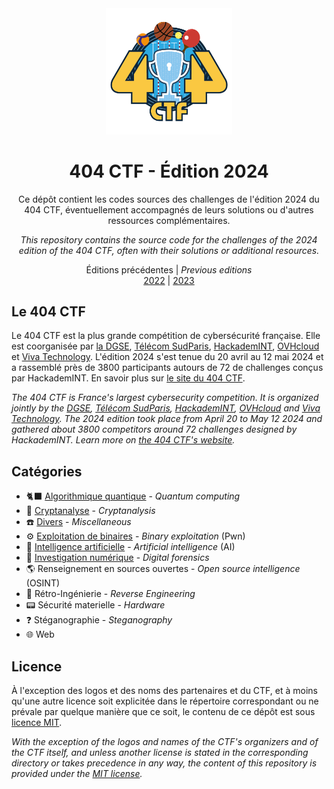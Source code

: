 <div align="center">
  <img src="assets/logo.png" style="width: 40%">
  <h1 style=>404 CTF - Édition 2024</h1>
  <p>
    Ce dépôt contient les codes sources des challenges de l'édition 2024 du 404 CTF, éventuellement accompagnés de leurs solutions ou d'autres ressources complémentaires.
  </p>
  <p><i>
    This repository contains the source code for the challenges of the 2024 edition of the 404 CTF, often with their solutions or additional resources.
  </i></p>
  <p>
    Éditions précédentes | <i>Previous editions</i>
    <br>
    <a href="https://github.com/HackademINT/404CTF-2022">2022</a> | <a href="https://github.com/HackademINT/404CTF-2023">2023</a>
  </p>
</div>

## Le 404 CTF

Le 404 CTF est la plus grande compétition de cybersécurité française. Elle est coorganisée par [la DGSE](https://www.dgse.gouv.fr), [Télécom SudParis](https://www.telecom-sudparis.eu), [HackademINT](https://www.hackademint.org), [OVHcloud](https://www.ovhcloud.com) et [Viva Technology](https://vivatechnology.com). L'édition 2024 s'est tenue du 20 avril au 12 mai 2024 et a rassemblé près de 3800 participants autours de 72 de challenges conçus par HackademINT. En savoir plus sur [le site du 404 CTF](https://www.404ctf.fr).

*The 404 CTF is France's largest cybersecurity competition. It is organized jointly by the [DGSE](https://www.dgse.gouv.fr), [Télécom SudParis](https://www.telecom-sudparis.eu), [HackademINT](https://www.hackademint.org), [OVHcloud](https://www.ovhcloud.com) and [Viva Technology](https://vivatechnology.com). The 2024 edition took place from April 20 to May 12 2024 and gathered about 3800 competitors around 72 challenges designed by HackademINT. Learn more on [the 404 CTF's website](https://www.404ctf.fr).*

## Catégories

- 🐈‍⬛ [Algorithmique quantique](AlgorithmiqueQuantique) - *Quantum computing*
- 🔐 [Cryptanalyse](Cryptanalyse) - *Cryptanalysis*
- ☎️ [Divers](Divers) - *Miscellaneous*
- ⚙️ [Exploitation de binaires](ExploitationDeBinaires) - *Binary exploitation* (Pwn)
- 🧠 [Intelligence artificielle](IntelligenceArtificielle) - *Artificial intelligence* (AI)
- 🔎 [Investigation numérique](InvestigationNumerique) - *Digital forensics*
- 🌎 Renseignement en sources ouvertes - *Open source intelligence* (OSINT)
- 🔧 Rétro-Ingénierie - *Reverse Engineering*
- 📟 Sécurité materielle - *Hardware*
- ❓ Stéganographie - *Steganography*
- 🌐 Web

## Licence

À l'exception des logos et des noms des partenaires et du CTF, et à moins qu'une autre licence soit explicitée dans le répertoire correspondant ou ne prévale par quelque manière que ce soit, le contenu de ce dépôt est sous [licence MIT](LICENSE).

*With the exception of the logos and names of the CTF's organizers and of the CTF itself, and unless another license is stated in the corresponding directory or takes precedence in any way, the content of this repository is provided under the [MIT license](LICENSE).*